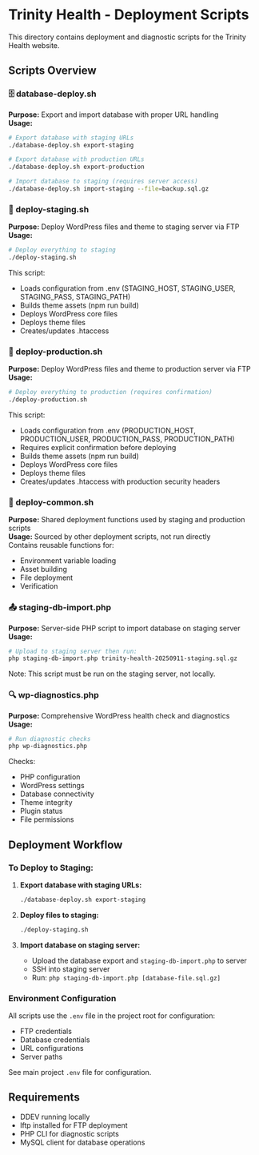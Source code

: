 # Trinity Health - Deployment Scripts

This directory contains deployment and diagnostic scripts for the Trinity Health website.

## Scripts Overview

### 🗄️ database-deploy.sh
**Purpose:** Export and import database with proper URL handling  
**Usage:**
```bash
# Export database with staging URLs
./database-deploy.sh export-staging

# Export database with production URLs  
./database-deploy.sh export-production

# Import database to staging (requires server access)
./database-deploy.sh import-staging --file=backup.sql.gz
```

### 🚀 deploy-staging.sh
**Purpose:** Deploy WordPress files and theme to staging server via FTP  
**Usage:**
```bash
# Deploy everything to staging
./deploy-staging.sh
```
This script:
- Loads configuration from .env (STAGING_HOST, STAGING_USER, STAGING_PASS, STAGING_PATH)
- Builds theme assets (npm run build)
- Deploys WordPress core files
- Deploys theme files
- Creates/updates .htaccess

### 🚀 deploy-production.sh
**Purpose:** Deploy WordPress files and theme to production server via FTP  
**Usage:**
```bash
# Deploy everything to production (requires confirmation)
./deploy-production.sh
```
This script:
- Loads configuration from .env (PRODUCTION_HOST, PRODUCTION_USER, PRODUCTION_PASS, PRODUCTION_PATH)
- Requires explicit confirmation before deploying
- Builds theme assets (npm run build)
- Deploys WordPress core files
- Deploys theme files
- Creates/updates .htaccess with production security headers

### 🔧 deploy-common.sh
**Purpose:** Shared deployment functions used by staging and production scripts  
**Usage:** Sourced by other deployment scripts, not run directly  
Contains reusable functions for:
- Environment variable loading
- Asset building
- File deployment
- Verification

### 📤 staging-db-import.php
**Purpose:** Server-side PHP script to import database on staging server  
**Usage:**
```bash
# Upload to staging server then run:
php staging-db-import.php trinity-health-20250911-staging.sql.gz
```
Note: This script must be run on the staging server, not locally.

### 🔍 wp-diagnostics.php
**Purpose:** Comprehensive WordPress health check and diagnostics  
**Usage:**
```bash
# Run diagnostic checks
php wp-diagnostics.php
```
Checks:
- PHP configuration
- WordPress settings
- Database connectivity
- Theme integrity
- Plugin status
- File permissions

## Deployment Workflow

### To Deploy to Staging:

1. **Export database with staging URLs:**
   ```bash
   ./database-deploy.sh export-staging
   ```

2. **Deploy files to staging:**
   ```bash
   ./deploy-staging.sh
   ```

3. **Import database on staging server:**
   - Upload the database export and `staging-db-import.php` to server
   - SSH into staging server
   - Run: `php staging-db-import.php [database-file.sql.gz]`

### Environment Configuration

All scripts use the `.env` file in the project root for configuration:
- FTP credentials
- Database credentials  
- URL configurations
- Server paths

See main project `.env` file for configuration.

## Requirements

- DDEV running locally
- lftp installed for FTP deployment
- PHP CLI for diagnostic scripts
- MySQL client for database operations